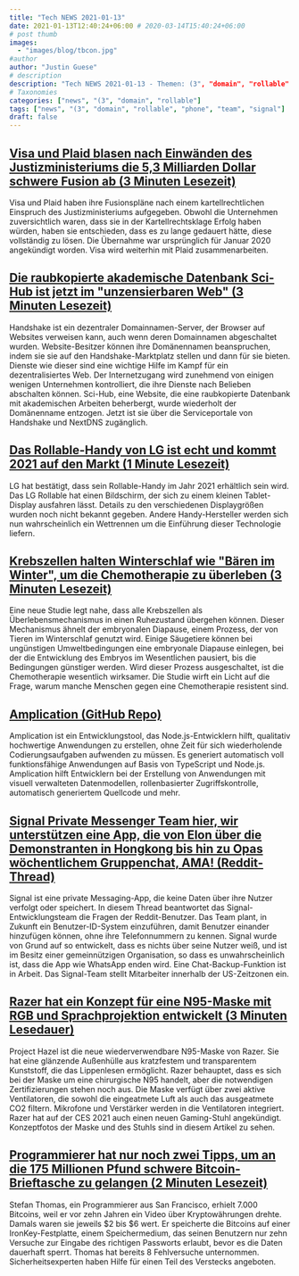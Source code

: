 ```yaml
---
title: "Tech NEWS 2021-01-13"
date: 2021-01-13T12:40:24+06:00 # 2020-03-14T15:40:24+06:00
# post thumb
images:
  - "images/blog/tbcon.jpg"
#author
author: "Justin Guese"
# description
description: "Tech NEWS 2021-01-13 - Themen: (3", "domain", "rollable"
# Taxonomies
categories: ["news", "(3", "domain", "rollable"]
tags: ["news", "(3", "domain", "rollable", "phone", "team", "signal"]
draft: false
---
```


## [Visa und Plaid blasen nach Einwänden des Justizministeriums die 5,3 Milliarden Dollar schwere Fusion ab (3 Minuten Lesezeit)](https://www.marketwatch.com/story/visa-and-plaid-call-off-5-3-billion-merger-after-justice-department-objection-11610487135/1/01000176fb6e205d-1b1b557a-24e7-4d36-b9ea-c84ac2bea7ea-000000/viFvDFIyQgJzRpL8usNqElwN_yCAIBNyzMGO9SJEXAw=175)

 Visa und Plaid haben ihre Fusionspläne nach einem kartellrechtlichen Einspruch des Justizministeriums aufgegeben. Obwohl die Unternehmen zuversichtlich waren, dass sie in der Kartellrechtsklage Erfolg haben würden, haben sie entschieden, dass es zu lange gedauert hätte, diese vollständig zu lösen. Die Übernahme war ursprünglich für Januar 2020 angekündigt worden. Visa wird weiterhin mit Plaid zusammenarbeiten.

## [Die raubkopierte akademische Datenbank Sci-Hub ist jetzt im "unzensierbaren Web" (3 Minuten Lesezeit)](https://www.nasdaq.com/articles/pirated-academic-database-sci-hub-is-now-on-the-uncensorable-web-2021-01-11/1/01000176fb6e205d-1b1b557a-24e7-4d36-b9ea-c84ac2bea7ea-000000/WJuqPve8RBpRmgaQTTXxjpJF3mboXIcdGHGbEJV2JfQ=175)

 Handshake ist ein dezentraler Domainnamen-Server, der Browser auf Websites verweisen kann, auch wenn deren Domainnamen abgeschaltet wurden. Website-Besitzer können ihre Domänennamen beanspruchen, indem sie sie auf den Handshake-Marktplatz stellen und dann für sie bieten. Dienste wie dieser sind eine wichtige Hilfe im Kampf für ein dezentralisiertes Web. Der Internetzugang wird zunehmend von einigen wenigen Unternehmen kontrolliert, die ihre Dienste nach Belieben abschalten können. Sci-Hub, eine Website, die eine raubkopierte Datenbank mit akademischen Arbeiten beherbergt, wurde wiederholt der Domänenname entzogen. Jetzt ist sie über die Serviceportale von Handshake und NextDNS zugänglich.

## [Das Rollable-Handy von LG ist echt und kommt 2021 auf den Markt (1 Minute Lesezeit)](https://www.theverge.com/2021/1/12/22226532/lgs-rollable-phone-launch-release-date-ces-2021/1/01000176fb6e205d-1b1b557a-24e7-4d36-b9ea-c84ac2bea7ea-000000/cBdN8dwxO6X5V9GcwiLEaZTeFpPW7KU0VZV23xIS5ak=175)

 LG hat bestätigt, dass sein Rollable-Handy im Jahr 2021 erhältlich sein wird. Das LG Rollable hat einen Bildschirm, der sich zu einem kleinen Tablet-Display ausfahren lässt. Details zu den verschiedenen Displaygrößen wurden noch nicht bekannt gegeben. Andere Handy-Hersteller werden sich nun wahrscheinlich ein Wettrennen um die Einführung dieser Technologie liefern.

## [Krebszellen halten Winterschlaf wie "Bären im Winter", um die Chemotherapie zu überleben (3 Minuten Lesezeit)](https://newatlas.com/medical/cancer-cells-dormant-hibernate-diapause-chemotherapy//1/01000176fb6e205d-1b1b557a-24e7-4d36-b9ea-c84ac2bea7ea-000000/9hSOd3zMWJOFhPUUQLMwxD6VKaYf0LiuJUH7hUVsM_g=175)

 Eine neue Studie legt nahe, dass alle Krebszellen als Überlebensmechanismus in einen Ruhezustand übergehen können. Dieser Mechanismus ähnelt der embryonalen Diapause, einem Prozess, der von Tieren im Winterschlaf genutzt wird. Einige Säugetiere können bei ungünstigen Umweltbedingungen eine embryonale Diapause einlegen, bei der die Entwicklung des Embryos im Wesentlichen pausiert, bis die Bedingungen günstiger werden. Wird dieser Prozess ausgeschaltet, ist die Chemotherapie wesentlich wirksamer. Die Studie wirft ein Licht auf die Frage, warum manche Menschen gegen eine Chemotherapie resistent sind.

## [Amplication (GitHub Repo)](https://github.com/amplication/amplication/1/01000176fb6e205d-1b1b557a-24e7-4d36-b9ea-c84ac2bea7ea-000000/0jznqXwb61K_UyeSHOZwGJsftlid3WXxYDl2Jjyz61g=175)

 Amplication ist ein Entwicklungstool, das Node.js-Entwicklern hilft, qualitativ hochwertige Anwendungen zu erstellen, ohne Zeit für sich wiederholende Codierungsaufgaben aufwenden zu müssen. Es generiert automatisch voll funktionsfähige Anwendungen auf Basis von TypeScript und Node.js. Amplication hilft Entwicklern bei der Erstellung von Anwendungen mit visuell verwalteten Datenmodellen, rollenbasierter Zugriffskontrolle, automatisch generiertem Quellcode und mehr.

## [Signal Private Messenger Team hier, wir unterstützen eine App, die von Elon über die Demonstranten in Hongkong bis hin zu Opas wöchentlichem Gruppenchat, AMA! (Reddit-Thread)](https://www.reddit.com/r/technology/comments/kt91qk/signal_private_messenger_team_here_we_support_an//1/01000176fb6e205d-1b1b557a-24e7-4d36-b9ea-c84ac2bea7ea-000000/nXs6nUj0z2QvOXMVQ1JshQmqQZquss7aDdwiKgCRFZg=175)

 Signal ist eine private Messaging-App, die keine Daten über ihre Nutzer verfolgt oder speichert. In diesem Thread beantwortet das Signal-Entwicklungsteam die Fragen der Reddit-Benutzer. Das Team plant, in Zukunft ein Benutzer-ID-System einzuführen, damit Benutzer einander hinzufügen können, ohne ihre Telefonnummern zu kennen. Signal wurde von Grund auf so entwickelt, dass es nichts über seine Nutzer weiß, und ist im Besitz einer gemeinnützigen Organisation, so dass es unwahrscheinlich ist, dass die App wie WhatsApp enden wird. Eine Chat-Backup-Funktion ist in Arbeit. Das Signal-Team stellt Mitarbeiter innerhalb der US-Zeitzonen ein.

## [Razer hat ein Konzept für eine N95-Maske mit RGB und Sprachprojektion entwickelt (3 Minuten Lesedauer)](https://www.theverge.com/2021/1/12/22221344/razer-project-hazel-n95-respirator-mask-coronavirus-chroma-rgb-concept/1/01000176fb6e205d-1b1b557a-24e7-4d36-b9ea-c84ac2bea7ea-000000/H-pAmVA7Hufd2OkZCuNDrpnuuqCQm87H-S6POEQYBEM=175)

 Project Hazel ist die neue wiederverwendbare N95-Maske von Razer. Sie hat eine glänzende Außenhülle aus kratzfestem und transparentem Kunststoff, die das Lippenlesen ermöglicht. Razer behauptet, dass es sich bei der Maske um eine chirurgische N95 handelt, aber die notwendigen Zertifizierungen stehen noch aus. Die Maske verfügt über zwei aktive Ventilatoren, die sowohl die eingeatmete Luft als auch das ausgeatmete CO2 filtern. Mikrofone und Verstärker werden in die Ventilatoren integriert. Razer hat auf der CES 2021 auch einen neuen Gaming-Stuhl angekündigt. Konzeptfotos der Maske und des Stuhls sind in diesem Artikel zu sehen.

## [Programmierer hat nur noch zwei Tipps, um an die 175 Millionen Pfund schwere Bitcoin-Brieftasche zu gelangen (2 Minuten Lesezeit)](https://www.theguardian.com/technology/2021/jan/12/in-bits-the-programmer-locked-out-of-his-130m-bitcoin-account/1/01000176fb6e205d-1b1b557a-24e7-4d36-b9ea-c84ac2bea7ea-000000/LrcWmjGKcan0k6nBfHYSZ-jsF7n6UfbE32xMDvODM7o=175)

 Stefan Thomas, ein Programmierer aus San Francisco, erhielt 7.000 Bitcoins, weil er vor zehn Jahren ein Video über Kryptowährungen drehte. Damals waren sie jeweils $2 bis $6 wert. Er speicherte die Bitcoins auf einer IronKey-Festplatte, einem Speichermedium, das seinen Benutzern nur zehn Versuche zur Eingabe des richtigen Passworts erlaubt, bevor es die Daten dauerhaft sperrt. Thomas hat bereits 8 Fehlversuche unternommen. Sicherheitsexperten haben Hilfe für einen Teil des Verstecks angeboten.

